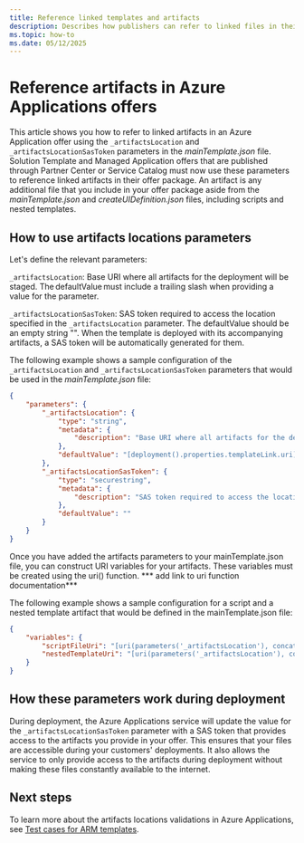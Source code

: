 ```yaml
---
title: Reference linked templates and artifacts
description: Describes how publishers can refer to linked files in their Azure Applications offer packages.
ms.topic: how-to
ms.date: 05/12/2025
---
```


# Reference artifacts in Azure Applications offers

This article shows you how to refer to linked artifacts in an Azure Application offer using the ```_artifactsLocation``` and ```_artifactsLocationSasToken``` parameters in the _mainTemplate.json_ file. Solution Template and Managed Application offers that are published through Partner Center or Service Catalog must now use these parameters to reference linked artifacts in their offer package. An artifact is any additional file that you include in your offer package aside from the _mainTemplate.json_ and _createUIDefinition.json_ files, including scripts and nested templates. 

## How to use artifacts locations parameters

Let's define the relevant parameters:

```_artifactsLocation```: Base URI where all artifacts for the deployment will be staged. The defaultValue must include a trailing slash when providing a value for the parameter.

```_artifactsLocationSasToken```: SAS token required to access the location specified in the ```_artifactsLocation``` parameter. The defaultValue should be an empty string "". When the template is deployed with its accompanying artifacts, a SAS token will be automatically generated for them.

The following example shows a sample configuration of the ```_artifactsLocation``` and ```_artifactsLocationSasToken``` parameters that would be used in the _mainTemplate.json_ file:

```json
{
    "parameters": {
        "_artifactsLocation": {
            "type": "string",
            "metadata": {
                "description": "Base URI where all artifacts for the deployment will be staged. The defaultValue must include a trailing slash when providing a value for the parameter."
            },
            "defaultValue": "[deployment().properties.templateLink.uri]"
        },
        "_artifactsLocationSasToken": {
            "type": "securestring",
            "metadata": {
                "description": "SAS token required to access the location specified in the ```_artifactsLocation``` parameter. The defaultValue should be an empty string "". When the template is deployed with its accompanying artifacts, a SAS token will be automatically generated for them."
            },
            "defaultValue": ""
        }
    }
}
```
Once you have added the artifacts parameters to your mainTemplate.json file, you can construct URI variables for your artifacts. These variables must be created using the uri() function.
*** add link to uri function documentation***

The following example shows a sample configuration for a script and a nested template artifact that would be defined in the mainTemplate.json file:

```json
{
    "variables": {
        "scriptFileUri": "[uri(parameters('_artifactsLocation'), concat('scripts/configuration.sh', parameters('_artifactsLocationSasToken')))]",
        "nestedTemplateUri": "[uri(parameters('_artifactsLocation'), concat('nestedtemplates/jumpbox.json', parameters('_artifactsLocationSasToken')))]"
    }
}
```

## How these parameters work during deployment

During deployment, the Azure Applications service will update the value for the ```_artifactsLocationSasToken``` parameter with a SAS token that provides access to the artifacts you provide in your offer. This ensures that your files are accessible during your customers' deployments. It also allows the service to only provide access to the artifacts during deployment without making these files constantly available to the internet.

## Next steps

To learn more about the artifacts locations validations in Azure Applications, see [Test cases for ARM templates](../templates/template-test-cases.md#artifacts-parameter-defined-correctly).
